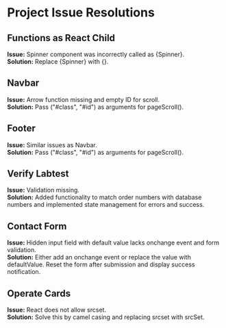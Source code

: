 # Project Issue Resolutions

## Functions as React Child

**Issue:** Spinner component was incorrectly called as {Spinner}.  
**Solution:** Replace {Spinner} with {<Spinner/>}.

## Navbar

**Issue:** Arrow function missing and empty ID for scroll.  
**Solution:** Pass ("#class", "#id") as arguments for pageScroll().

## Footer

**Issue:** Similar issues as Navbar.  
**Solution:** Pass ("#class", "#id") as arguments for pageScroll().

## Verify Labtest

**Issue:** Validation missing.  
**Solution:** Added functionality to match order numbers with database numbers and implemented state management for errors and success.

## Contact Form

**Issue:** Hidden input field with default value lacks onchange event and form validation.  
**Solution:** Either add an onchange event or replace the value with defaultValue. Reset the form after submission and display success notification.

## Operate Cards

**Issue:** React does not allow srcset.  
**Solution:** Solve this by camel casing and replacing srcset with srcSet.
